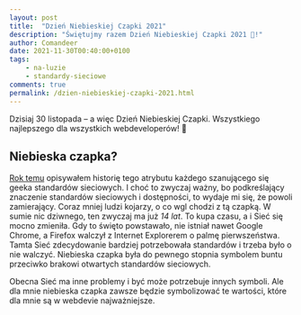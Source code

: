 ```yaml
---
layout: post
title:  "Dzień Niebieskiej Czapki 2021"
description: "Świętujmy razem Dzień Niebieskiej Czapki 2021 🎉!"
author: Comandeer
date: 2021-11-30T00:40:00+0100
tags:
    - na-luzie
    - standardy-sieciowe
comments: true
permalink: /dzien-niebieskiej-czapki-2021.html
---
```


Dzisiaj 30 listopada – a więc Dzień Niebieskiej Czapki. Wszystkiego najlepszego dla wszystkich webdeveloperów! 🎉<!--more-->

## Niebieska czapka?

[Rok temu](https://blog.comandeer.pl/dzien-niebieskiej-czapki.html) opisywałem historię tego atrybutu każdego szanującego się geeka standardów sieciowych. I choć to zwyczaj ważny, bo podkreślający znaczenie standardów sieciowych i dostępności, to wydaje mi się, że powoli zamierający. Coraz mniej ludzi kojarzy, o co wgl chodzi z tą czapką. W sumie nic dziwnego, ten zwyczaj ma już _14 lat_. To kupa czasu, a i Sieć się mocno zmieniła. Gdy to święto powstawało, nie istniał nawet Google Chrome, a Firefox walczył z Internet Explorerem o palmę pierwszeństwa. Tamta Sieć zdecydowanie bardziej potrzebowała standardów i trzeba było o nie walczyć. Niebieska czapka była do pewnego stopnia symbolem buntu przeciwko brakowi otwartych standardów sieciowych.

Obecna Sieć ma inne problemy i być może potrzebuje innych symboli. Ale dla mnie niebieska czapka zawsze będzie symbolizować te wartości, które dla mnie są w webdevie najważniejsze.

